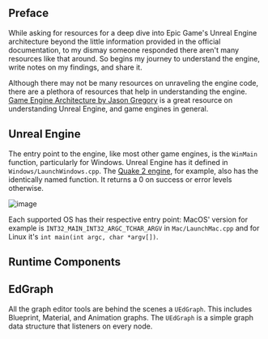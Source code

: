 ## Preface

While asking for resources for a deep dive into Epic Game's Unreal Engine architecture beyond the little information
provided in the official documentation, to my dismay someone responded there aren't many resources like that around. So
begins my journey to understand the engine, write notes on my findings, and share it.

Although there may not be many resources on unraveling the engine code, there are a plethora of resources that help in
understanding the
engine. [Game Engine Architecture by Jason Gregory](https://www.goodreads.com/book/show/6709076-game-engine-architecture)
is a great resource on understanding Unreal Engine, and game engines in general.

## Unreal Engine

The entry point to the engine, like most other game engines, is the `WinMain` function, particularly for Windows. Unreal
Engine has it defined in `Windows/LaunchWindows.cpp`.
The [Quake 2 engine](https://github.com/id-Software/Quake-2/blob/master/win32/sys_win.c#L594), for example, also has the
identically named function. It returns a 0 on success or error levels otherwise.

![image](https://user-images.githubusercontent.com/11065634/228419404-c8debb73-0864-4f5e-a8c9-96507bd03d24.png)

Each supported OS has their respective entry point: MacOS' version for example is `INT32_MAIN_INT32_ARGC_TCHAR_ARGV`
in `Mac/LaunchMac.cpp`
and for Linux it's `int main(int argc, char *argv[])`.

## Runtime Components

## EdGraph

All the graph editor tools are behind the scenes a `UEdGraph`. This includes Blueprint, Material, and Animation graphs.
The `UEdGraph` is a simple graph data structure that listeners on every node.
